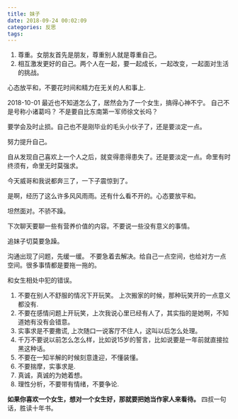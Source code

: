 ```yaml
---
title: 妹子
date: 2018-09-24 00:02:09
categories: 反思
tags:
---
```


1. 尊重。女朋友首先是朋友，尊重别人就是尊重自己。
2. 相互激发更好的自己。两个人在一起，要一起成长，一起改变，一起面对生活的挑战。

心态放平和，不要花时间和精力在无关的人和事上.

2018-10-01
最近也不知道怎么了，居然会为了一个女生，搞得心神不宁。
自己不是号称小诸葛吗？ 不是要自比东南第一军师徐文长吗？

要学会及时止损。自己也不是刚毕业的毛头小伙子了，还是要淡定一点。

努力提升自己。

自从发现自己喜欢上一个人之后，就变得患得患失了。还是要淡定一点。命里有时终须有，命里无时莫强求。

今天威哥和我说都奔三了，一下子震惊到了。

是啊，经历了这么许多风风雨雨。还有什么看不开的。心态要放平和。

坦然面对。不骄不躁。


下次聊天要聊一些有营养价值的内容。不要说一些没有意义的事情。

追妹子切莫要急躁。

沟通出现了问题，先缓一缓。 不要急着去解决。给自己一点空间，也给对方一点空间。很多事情都是要拖一拖的。

和女生相处中犯的错误。

1. 不要在别人不舒服的情况下开玩笑。 上次搬家的时候，那种玩笑开的一点意义都没有.
2. 不要在感情问题上开玩笑，上次我说心里已经有人了，其实指的是她啊，不知道她有没有会错意。
3. 实事求是不要撒谎, 上次随口一说客厅不住人，这叫以后怎么处理。
4. 千万不要说以前怎么怎么样，比如说15岁的誓言，比如说要是一年前就直接拉黑这种话。
5. 不要在一知半解的时候刻意逢迎，不懂装懂。
6. 不要揣摩，实事求是.
7. 真诚，真诚的为她着想。
8. 理性分析，不要带有情绪，不要争论.

**如果你喜欢一个女生，想对一个女生好，那就要把她当作家人来看待。** 四叔一句话，胜读十年书。
